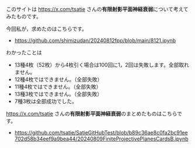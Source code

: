 このサイトは https://x.com/tsatie さんの**有限射影平面神経衰弱**について考えてみたものです。

今回私が，求めたのはこちらです。

- https://github.com/shimizudan/20240812fpp/blob/main/8121.ipynb

わかったことは
  - 13種4枚（52枚）から4枚引く場合は100回に1，2回は失敗します。全部取れません。
  - 12種4枚ではできません。（全部失敗）
  - 11種4枚ではできません。（全部失敗）
  - 13種3枚ではできません。（全部失敗）
  - 7種3枚は全部成功でした。

https://x.com/tsatie さんの**有限射影平面神経衰弱**のまとめたものはこちらです。

- https://github.com/tsatie/SatieGitHubTest/blob/b89c36ae8c0fa2bc91ee702d58b34eef9a9bea44/20240809FiniteProjectivePlanesCardsB.ipynb



